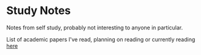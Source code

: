 Study Notes
======

Notes from self study, probably not interesting to anyone in particular.

List of academic papers I've read, planning on reading or currently reading [here](https://github.com/tmcgilchrist/papers/tree/master/papers)

